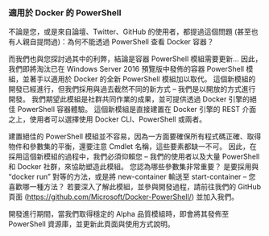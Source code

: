 ### 適用於 Docker 的 PowerShell

不論是您，或是來自論壇、Twitter、GitHub 的使用者，都提過這個問題 (甚至也有人親自提問過)：為何不能透過 PowerShell 查看 Docker 容器？

而我們也與您探討過其中的利弊，結論是容器 PowerShell 模組需要更新… 因此，我們即將淘汰已在 Windows Server 2016 預覽版中發佈的容器 PowerShell 模組，並著手以適用於 Docker 的全新 PowerShell 模組加以取代。 這個新模組的開發已經進行，但我們採用與過去截然不同的新方式 – 我們是以開放的方式進行開發。 我們期望此模組是社群共同作業的成果，並可提供透過 Docker 引擎的絕佳 PowerShell 容器體驗。 這個新模組是直接建置在 Docker 引擎的 REST 介面之上，使用者可以選擇使用 Docker CLI、PowerShell 或兩者。

建置絕佳的 PowerShell 模組並不容易，因為一方面要確保所有程式碼正確、取得物件和參數集的平衡，還要注意 Cmdlet 名稱，這些要素都缺一不可。 因此，在採用這個新模組的過程中，我們必須仰賴您 – 我們的使用者以及大量 PowerShell 和 Docker 社群，來協助塑造此模組。 您認為哪些參數集非常重要？ 是要採用與 “docker run” 對等的方法，或是將 new-container 輸送至 start-container – 您喜歡哪一種方法？ 若要深入了解此模組，並參與開發過程，請前往我們的 GitHub 頁面 (https://github.com/Microsoft/Docker-PowerShell/) 並加入我們。

開發進行期間，當我們取得穩定的 Alpha 品質模組時，即會將其發佈至 PowerShell 資源庫，並更新此頁面與使用方式說明。






<!--HONumber=Apr16_HO4-->


